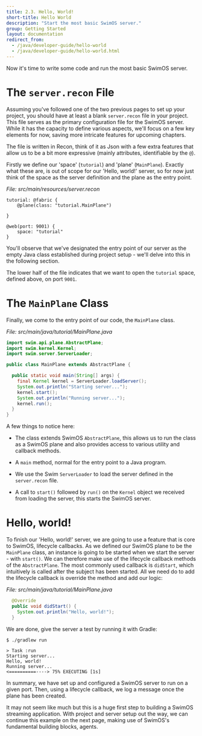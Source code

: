 ```yaml
---
title: 2.3. Hello, World!
short-title: Hello World
description: "Start the most basic SwimOS server."
group: Getting Started
layout: documentation
redirect_from:
  - /java/developer-guide/hello-world
  - /java/developer-guide/hello-world.html
---
```


Now it's time to write some code and run the most basic SwimOS server.

# The `server.recon` File

Assuming you've followed one of the two previous pages to set up your project, you should have at least a blank `server.recon` file in your project.
This file serves as the primary configuration file for the SwimOS server.
While it has the capacity to define various aspects, we'll focus on a few key elements for now, saving more intricate features for upcoming chapters.

The file is written in Recon, think of it as Json with a few extra features that allow us to be a bit more expressive (mainly attributes, identifiable by the `@`).

Firstly we define our 'space' (`tutorial`) and 'plane' (`MainPlane`).
Exactly what these are, is out of scope for our 'Hello, world!' server, so for now just think of the space as the server definition and the plane as the entry point.

_File: src/main/resources/server.recon_

```text
tutorial: @fabric {
    @plane(class: "tutorial.MainPlane")

}

@web(port: 9001) {
    space: "tutorial"
}
```

You'll observe that we've designated the entry point of our server as the empty Java class established during project setup - we'll delve into this in the following section.

The lower half of the file indicates that we want to open the `tutorial` space, defined above, on port `9001`.

# The `MainPlane` Class

Finally, we come to the entry point of our code, the `MainPlane` class.

_File: src/main/java/tutorial/MainPlane.java_

```java
import swim.api.plane.AbstractPlane;
import swim.kernel.Kernel;
import swim.server.ServerLoader;

public class MainPlane extends AbstractPlane {

  public static void main(String[] args) {
    final Kernel kernel = ServerLoader.loadServer();
    System.out.println("Starting server...");
    kernel.start();
    System.out.println("Running server...");
    kernel.run();
  }
}
```

A few things to notice here:

- The class extends SwimOS `AbstractPlane`, this allows us to run the class as a SwimOS plane and also provides access to various utility and callback methods.

- A `main` method, normal for the entry point to a Java program.

- We use the Swim `ServerLoader` to load the server defined in the `server.recon` file.

- A call to `start()` followed by `run()` on the `Kernel` object we received from loading the server, this starts the SwimOS server.

# Hello, world!

To finish our 'Hello, world!' server, we are going to use a feature that is core to SwimOS, lifecycle callbacks.
As we defined our SwimOS plane to be the `MainPlane` class, an instance is going to be started when we start the server - with `start()`.
We can therefore make use of the lifecycle callback methods of the `AbstractPlane`.
The most commonly used callback is `didStart`, which intuitively is called after the subject has been started.
All we need do to add the lifecycle callback is override the method and add our logic:

_File: src/main/java/tutorial/MainPlane.java_

```java
  @Override
  public void didStart() {
    System.out.println("Hello, world!");
  }
```

We are done, give the server a test by running it with Gradle:

```text
$ ./gradlew run

> Task :run
Starting server...
Hello, world!
Running server...
<==========----> 75% EXECUTING [1s]
```

In summary, we have set up and configured a SwimOS server to run on a given port.
Then, using a lifecycle callback, we log a message once the plane has been created.

It may not seem like much but this is a huge first step to building a SwimOS streaming application.
With project and server setup out the way, we can continue this example on the next page, making use of SwimOS's fundamental building blocks, agents.
